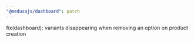 ```yaml
---
"@medusajs/dashboard": patch
---
```


fix(dashboard): variants disappearing when removing an option on product creation
